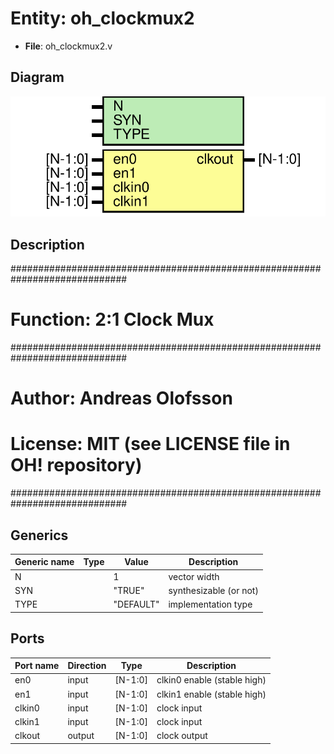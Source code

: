 # Entity: oh_clockmux2

- **File**: oh_clockmux2.v
## Diagram

![Diagram](oh_clockmux2.svg "Diagram")
## Description

#############################################################################
# Function: 2:1 Clock Mux                                                   #
#############################################################################
# Author:   Andreas Olofsson                                                #
# License:  MIT (see LICENSE file in OH! repository)                        #
#############################################################################

## Generics

| Generic name | Type | Value     | Description              |
| ------------ | ---- | --------- | ------------------------ |
| N            |      | 1         |  vector width            |
| SYN          |      | "TRUE"    |  synthesizable (or not)  |
| TYPE         |      | "DEFAULT" |  implementation type     |
## Ports

| Port name | Direction | Type    | Description                 |
| --------- | --------- | ------- | --------------------------- |
| en0       | input     | [N-1:0] | clkin0 enable (stable high) |
| en1       | input     | [N-1:0] | clkin1 enable (stable high) |
| clkin0    | input     | [N-1:0] | clock input                 |
| clkin1    | input     | [N-1:0] | clock input                 |
| clkout    | output    | [N-1:0] | clock output                |
